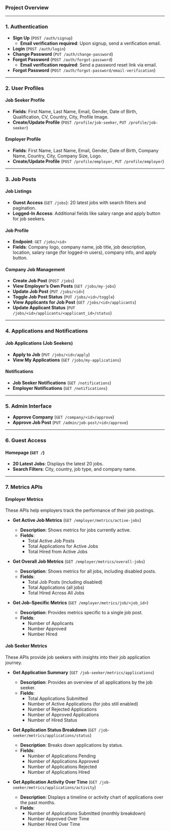 ### Project Overview 

---

### 1. **Authentication**
   - **Sign Up** (`POST /auth/signup`)
     - **Email verification required**: Upon signup, send a verification email.
   - **Login** (`POST /auth/login`)
   - **Change Password** (`PUT /auth/change-password`)
   - **Forgot Password** (`POST /auth/forgot-password`)
     - **Email verification required**: Send a password reset link via email.
   - **Forgot Password** (`POST /auth/forgot-password/email-verification`)

---

### 2. **User Profiles**

#### **Job Seeker Profile**
   - **Fields**: First Name, Last Name, Email, Gender, Date of Birth, Qualification, CV, Country, City, Profile Image.
   - **Create/Update Profile** (`POST /profile/job-seeker`, `PUT /profile/job-seeker`)

#### **Employer Profile**
   - **Fields**: First Name, Last Name, Email, Gender, Date of Birth, Company Name, Country, City, Company Size, Logo.
   - **Create/Update Profile** (`POST /profile/employer`, `PUT /profile/employer`)

---

### 3. **Job Posts**

#### **Job Listings**
   - **Guest Access** (`GET /jobs`): 20 latest jobs with search filters and pagination.
   - **Logged-In Access**: Additional fields like salary range and apply button for job seekers.

#### **Job Profile**
   - **Endpoint**: `GET /jobs/<id>`
   - **Fields**: Company logo, company name, job title, job description, location, salary range (for logged-in users), company info, and apply button.

#### **Company Job Management**
   - **Create Job Post** (`POST /jobs`)
   - **View Employer’s Own Posts** (`GET /jobs/my-jobs`)
   - **Update Job Post** (`PUT /jobs/<id>`)
   - **Toggle Job Post Status** (`PUT /jobs/<id>/toggle`)
   - **View Applicants for Job Post** (`GET /jobs/<id>/applicants`)
   - **Update Applicant Status** (`PUT /jobs/<id>/applicants/<applicant_id>/status`)

---

### 4. **Applications and Notifications**

#### **Job Applications (Job Seekers)**
   - **Apply to Job** (`PUT /jobs/<id>/apply`)
   - **View My Applications** (`GET /jobs/my-applications`)

#### **Notifications**
   - **Job Seeker Notifications** (`GET /notifications`)
   - **Employer Notifications** (`GET /notifications`)

---

### 5. **Admin Interface**

   - **Approve Company** (`GET /company/<id>/approve`)
   - **Approve Job Post** (`PUT /admin/job-post/<id>/approve`)

---

### 6. **Guest Access**

#### **Homepage (`GET /`)**
   - **20 Latest Jobs**: Displays the latest 20 jobs.
   - **Search Filters**: City, country, job type, and company name.

---

### 7. **Metrics APIs**

#### **Employer Metrics**
These APIs help employers track the performance of their job postings.

   - **Get Active Job Metrics** (`GET /employer/metrics/active-jobs`)
     - **Description**: Shows metrics for jobs currently active.
     - **Fields**:
       - Total Active Job Posts
       - Total Applications for Active Jobs
       - Total Hired from Active Jobs

   - **Get Overall Job Metrics** (`GET /employer/metrics/overall-jobs`)
     - **Description**: Shows metrics for all jobs, including disabled posts.
     - **Fields**:
       - Total Job Posts (including disabled)
       - Total Applications (all jobs)
       - Total Hired Across All Jobs

   - **Get Job-Specific Metrics** (`GET /employer/metrics/job/<job_id>`)
     - **Description**: Provides metrics specific to a single job post.
     - **Fields**:
       - Number of Applicants
       - Number Approved
       - Number Hired

#### **Job Seeker Metrics**
These APIs provide job seekers with insights into their job application journey.

   - **Get Application Summary** (`GET /job-seeker/metrics/applications`)
     - **Description**: Provides an overview of all applications by the job seeker.
     - **Fields**:
       - Total Applications Submitted
       - Number of Active Applications (for jobs still enabled)
       - Number of Rejected Applications
       - Number of Approved Applications
       - Number of Hired Status

   - **Get Application Status Breakdown** (`GET /job-seeker/metrics/applications/status`)
     - **Description**: Breaks down applications by status.
     - **Fields**:
       - Number of Applications Pending
       - Number of Applications Approved
       - Number of Applications Rejected
       - Number of Applications Hired

   - **Get Application Activity Over Time** (`GET /job-seeker/metrics/applications/activity`)
     - **Description**: Displays a timeline or activity chart of applications over the past months.
     - **Fields**:
       - Number of Applications Submitted (monthly breakdown)
       - Number Approved Over Time
       - Number Hired Over Time
